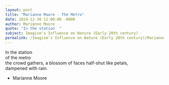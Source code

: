 ```yaml
---
layout: post
title: "Marianne Moore - The Metro"
date: 2024-12-30 12:00:00 -0000
author: Marianne Moore
quote: "In the station  "
subject: Imagism's Influence on Nature (Early 20th century)
permalink: /Imagism's Influence on Nature (Early 20th century)/Marianne Moore/Marianne Moore - The Metro
---
```


In the station  
         of the metro  
         the crowd gathers, 
         a blossom of faces 
         half-shut like petals,  
         dampened with rain.


- Marianne Moore
